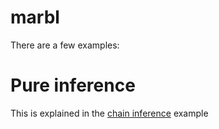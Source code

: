 marbl
=====

There are a few examples:

# Pure inference

This is explained in the [chain inference](chain_inference.md) example